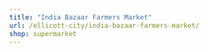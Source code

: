```yaml
---
title: "India Bazaar Farmers Market"
url: /ellicott-city/india-bazaar-farmers-market/
shop: supermarket
---
```

